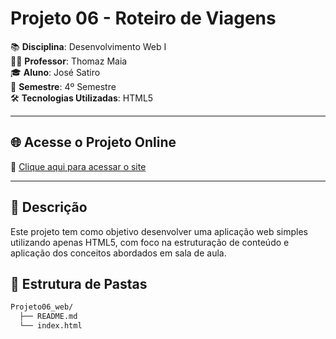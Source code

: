 # Projeto 06 - Roteiro de Viagens

📚 **Disciplina**: Desenvolvimento Web I  
👨‍🏫 **Professor**: Thomaz Maia  
🎓 **Aluno**: José Satiro  
📅 **Semestre**: 4º Semestre  
🛠️ **Tecnologias Utilizadas**: HTML5

---

## 🌐 Acesse o Projeto Online

🔗 [Clique aqui para acessar o site](https://SatiroDev.github.io/Projeto06_web/)

---

## 📌 Descrição

Este projeto tem como objetivo desenvolver uma aplicação web simples utilizando apenas HTML5, com foco na estruturação de conteúdo e aplicação dos conceitos abordados em sala de aula.


## 📁 Estrutura de Pastas

```bash
Projeto06_web/
  ├── README.md
  └── index.html
```

